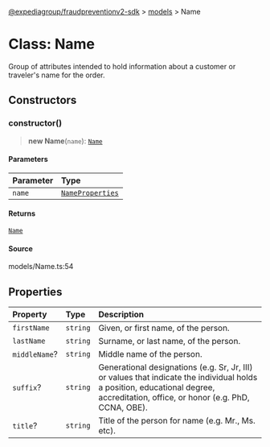 [@expediagroup/fraudpreventionv2-sdk](../../index.md) > [models](../index.md) > Name

# Class: Name

Group of attributes intended to hold information about a customer or traveler\'s name for the order.

## Constructors

### constructor()

> **new Name**(`name`): [`Name`](class.Name.md)

#### Parameters

| Parameter | Type                                                          |
| :-------- | :------------------------------------------------------------ |
| `name`    | [`NameProperties`](../interfaces/interface.NameProperties.md) |

#### Returns

[`Name`](class.Name.md)

#### Source

models/Name.ts:54

## Properties

| Property      | Type     | Description                                                                                                                                                                      |
| :------------ | :------- | :------------------------------------------------------------------------------------------------------------------------------------------------------------------------------- |
| `firstName`   | `string` | Given, or first name, of the person.                                                                                                                                             |
| `lastName`    | `string` | Surname, or last name, of the person.                                                                                                                                            |
| `middleName`? | `string` | Middle name of the person.                                                                                                                                                       |
| `suffix`?     | `string` | Generational designations (e.g. Sr, Jr, III) or values that indicate the individual holds a position, educational degree, accreditation, office, or honor (e.g. PhD, CCNA, OBE). |
| `title`?      | `string` | Title of the person for name (e.g. Mr., Ms. etc).                                                                                                                                |
